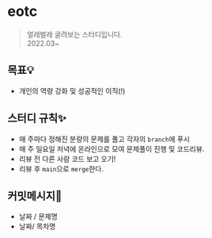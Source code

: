 # eotc

> 얼레벌레 굴려보는 스터디입니다.      
> 2022.03~

## 목표💡

  - 개인의 역량 강화 및 성공적인 이직(!)

## 스터디 규칙✨

- 매 주마다 정해진 분량의 문제를 풀고 각자의 `branch`에 푸시
- 매 주 일요일 저녁에 온라인으로 모여 문제풀이 진행 및 코드리뷰.
- 리뷰 전 다른 사람 코드 보고 오기!
- 리뷰 후 `main`으로 `merge`한다. 

## 커밋메시지🌱

- 날짜 / 문제명
- 날짜/ 목차명
